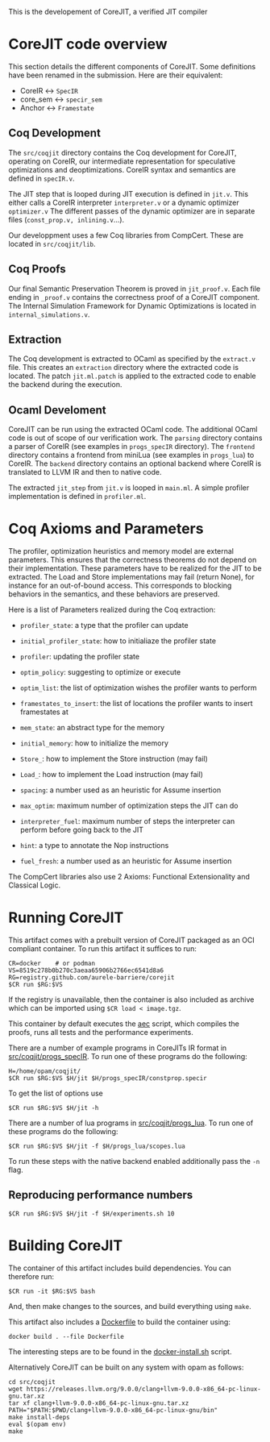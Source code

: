 This is the developement of CoreJIT, a verified JIT compiler


# CoreJIT code overview

This section details the different components of CoreJIT.
Some definitions have been renamed in the submission.
Here are their equivalent:
- CoreIR     <->   `SpecIR`
- core_sem   <->   `specir_sem`
- Anchor     <->   `Framestate`

## Coq Development

The `src/coqjit` directory contains the Coq development for CoreJIT, operating on CoreIR, our intermediate representation for speculative optimizations and deoptimizations.
CoreIR syntax and semantics are defined in `specIR.v`.

The JIT step that is looped during JIT execution is defined in `jit.v`.
This either calls a CoreIR interpreter `interpreter.v` or a dynamic optimizer `optimizer.v`
The different passes of the dynamic optimizer are in separate files (`const_prop.v, inlining.v`...).

Our developpment uses a few Coq libraries from CompCert. These are located in `src/coqjit/lib`.

## Coq Proofs

Our final Semantic Preservation Theorem is proved in `jit_proof.v`.
Each file ending in `_proof.v` contains the correctness proof of a CoreJIT component.
The Internal Simulation Framework for Dynamic Optimizations is located in `internal_simulations.v`.

## Extraction

The Coq development is extracted to OCaml as specified by the `extract.v` file.
This creates an `extraction` directory where the extracted code is located.
The patch `jit.ml.patch` is applied to the extracted code to enable the backend during the execution.

## Ocaml Develoment

CoreJIT can be run using the extracted OCaml code. The additional OCaml code is out of scope of our verification work.
The `parsing` directory contains a parser of CoreIR (see examples in `progs_specIR` directory).
The `frontend` directory contains a frontend from miniLua (see examples in `progs_lua`) to CoreIR.
The `backend` directory contains an optional backend where CoreIR is translated to LLVM IR and then to native code.

The extracted `jit_step` from `jit.v` is looped in `main.ml`. 
A simple profiler implementation is defined in `profiler.ml`.

# Coq Axioms and Parameters

The profiler, optimization heuristics and memory model are external parameters.
This ensures that the correctness theorems do not depend on their implementation.
These parameters have to be realized for the JIT to be extracted.
The Load and Store implementations may fail (return None), for instance for an out-of-bound access.
This corresponds to blocking behaviors in the semantics, and these behaviors are preserved.

Here is a list of Parameters realized during the Coq extraction:
- `profiler_state`:          a type that the profiler can update
- `initial_profiler_state`:  how to initialiaze the profiler state
- `profiler`:                updating the profiler state
- `optim_policy`:            suggesting to optimize or execute
- `optim_list`:              the list of optimization wishes the profiler wants to perform
- `framestates_to_insert`:   the list of locations the profiler wants to insert framestates at

- `mem_state`:               an abstract type for the memory
- `initial_memory`:          how to initialize the memory
- `Store_`:                  how to implement the Store instruction (may fail)
- `Load_`:                   how to implement the Load instruction (may fail)

- `spacing`:                 a number used as an heuristic for Assume insertion
- `max_optim`:               maximum number of optimization steps the JIT can do
- `interpreter_fuel`:        maximum number of steps the interpreter can perform before going back to the JIT
- `hint`:                    a type to annotate the Nop instructions
- `fuel_fresh`:              a number used as an heuristic for Assume insertion

The CompCert libraries also use 2 Axioms: Functional Extensionality and Classical Logic.

# Running CoreJIT

This artifact comes with a prebuilt version of CoreJIT packaged as an OCI compliant container.
To run this artifact it suffices to run:

```
CR=docker    # or podman
VS=8519c278b0b270c3aeaa65906b2766ec6541d8a6
RG=registry.github.com/aurele-barriere/corejit
$CR run $RG:$VS
```

If the registry is unavailable, then the container is also included as archive which can be imported using `$CR load < image.tgz`.

This container by default executes the [aec](https://github.com/Aurele-Barriere/CoreJIT/blob/master/aec.sh) script, which compiles the proofs, runs all tests and the performance experiments.

There are a number of example programs in CoreJITs IR format in [src/coqjit/progs_specIR](https://github.com/Aurele-Barriere/CoreJIT/tree/master/src/coqjit/progs_specIR). To run one of these programs do the following:

```
H=/home/opam/coqjit/
$CR run $RG:$VS $H/jit $H/progs_specIR/constprop.specir
```

To get the list of options use

```
$CR run $RG:$VS $H/jit -h
```

There are a number of lua programs in [src/coqjit/progs_lua](https://github.com/Aurele-Barriere/CoreJIT/tree/master/src/coqjit/progs_lua). To run one of these programs do the following:

```
$CR run $RG:$VS $H/jit -f $H/progs_lua/scopes.lua
```

To run these steps with the native backend enabled additionally pass the `-n` flag.


## Reproducing performance numbers

```
$CR run $RG:$VS $H/jit -f $H/experiments.sh 10
```

# Building CoreJIT

The container of this artifact includes build dependencies. You can therefore run:

```
$CR run -it $RG:$VS bash
```

And, then make changes to the sources, and build everything using `make`.

This artifact also includes a [Dockerfile](https://github.com/Aurele-Barriere/CoreJIT/blob/master/Dockerfile) to build the container using:

```
docker build . --file Dockerfile
```

The interesting steps are to be found in the [docker-install.sh](https://github.com/Aurele-Barriere/CoreJIT/blob/master/container-install.sh) script. 

Alternatively CoreJIT can be built on any system with opam as follows:

```
cd src/coqjit
wget https://releases.llvm.org/9.0.0/clang+llvm-9.0.0-x86_64-pc-linux-gnu.tar.xz
tar xf clang+llvm-9.0.0-x86_64-pc-linux-gnu.tar.xz
PATH="$PATH:$PWD/clang+llvm-9.0.0-x86_64-pc-linux-gnu/bin"
make install-deps
eval $(opam env)
make
```
